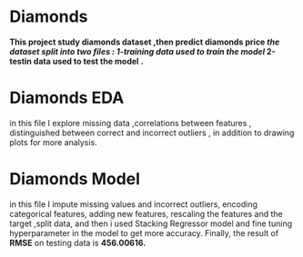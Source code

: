# Diamonds

**This project study diamonds dataset ,then predict diamonds price 
_the dataset split into two files :_
_1-training data used to train the model_
2-testin data used to test the model .**

# Diamonds EDA
in this file I explore missing data ,correlations between features ,
distinguished between correct and incorrect outliers ,
in addition to drawing plots for more analysis.

# Diamonds Model
in this file I impute missing values and incorrect outliers,
encoding categorical features, adding new features, 
rescaling the features and the target ,split data, and then i used Stacking Regressor model and fine tuning hyperparameter in the model to get more accuracy.
Finally, the result of **RMSE** on testing data is **456.00616.**


